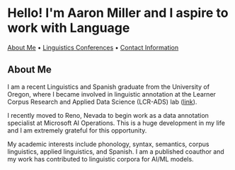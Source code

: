 # Hello! I'm Aaron Miller and I aspire to work with Language

<p>
<a href="https://amille929.github.io/">About Me</a>
• <a href="https://amille929.github.io/docs/conferences">Linguistics Conferences</a>
• <a href="https://amille929.github.io/docs/contact">Contact Information</a>
</p>

## About Me
I am a recent Linguistics and Spanish graduate from the University of Oregon, where I became involved in linguistic annotation at the Learner Corpus Research and Applied Data Science (LCR-ADS) lab ([link](https://lcr-ads-lab.github.io/LCR-ADS-Home/)).

I recently moved to Reno, Nevada to begin work as a data annotation specialist at Microsoft AI Operations. This is a huge development in my life and I am extremely grateful for this opportunity.

My academic interests include phonology, syntax, semantics, corpus linguistics, applied linguistics, and Spanish. I am a published coauthor and my work has contributed to linguistic corpora for AI/ML models.